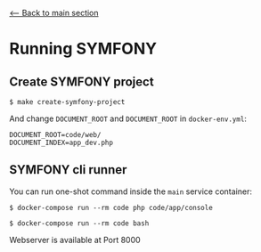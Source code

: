 [<-- Back to main section](README.md)

# Running SYMFONY

## Create SYMFONY project

    $ make create-symfony-project

And change `DOCUMENT_ROOT` and `DOCUMENT_ROOT` in `docker-env.yml`:

    DOCUMENT_ROOT=code/web/
    DOCUMENT_INDEX=app_dev.php

## SYMFONY cli runner

You can run one-shot command inside the `main` service container:

    $ docker-compose run --rm code php code/app/console

    $ docker-compose run --rm code bash

Webserver is available at Port 8000